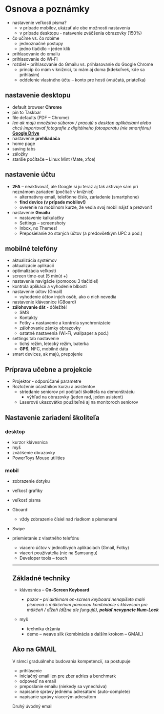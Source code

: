 # Osnova a poznámky

+ nastavenie veľkosti písma? 
  + v prípade mobilov, ukázať ale obe možnosti nastavenia
  + v prípade desktopu - natavenie zväčšenia obrazovky (150%)
+ čo učíme vs. čo robíme
  + jednoznačné postupy
  + jedno tlačidlo – jeden klik
+ prihlasovanie do emailu
+ prihlasovanie do Wi-Fi
+ rozdiel – prihlasovanie do Gmailu vs. prihlasovanie do Google Chrome
  + princíp čo mám v knižnici, to mám aj doma (kdekoľvek, kde sa prihlásim)
  + oddelenie vlastného účtu – konto pre hostí (vnúčatá, priateľka)

## nastavenie **desktopu**

  + default browser **Chrome**
  + pin to Taskbar
  + file defaults (PDF – Chrome)
  + *len ak majú množstvo súborov / pracujú s desktop aplikáciami alebo chcú importovať fotografie z digitálneho fotoaparátu (nie smartfónu)*  [**Google Drive**](https://www.google.com/drive/download/)
  + nastavenie **prehliadača**
  + home page
  + saving tabs
  + záložky
  + staršie počítače – Linux Mint (Mate, xfce)

## nastavenie **účtu**

  + **2FA** – neaktivovať, ale Google si ju teraz aj tak aktivuje sám pri neznámom zariadení (počítač v knižnici)
    + alternatívny email, telefónne číslo, zariadenie (smartphone)
    + **find device (v prípade mobilov!)**
    + overenie na mobilnom kurze, že vedia svoj mobil nájsť a prezvoniť
+ nastavenie **Gmailu**
  + nastavenie kalkulačky
  + Settings – screenshoty
  + Inbox, no Themes!
  + Preposielanie zo starých účtov (a predovšetkým UPC a pod.)

## mobilné telefóny

+ aktualizácia systémov
+ aktualizácie aplikácií
+ optimalizácia veľkosti
+ screen time-out (5 minút +)
+ nastavenie navigácie (pomocou 3 tlačidiel)
+ kontrola aplikácií a vyhodenie blbostí
+ nastavenie účtov (Gmail)
  + vyhodenie účtov iných osôb, ako o nich nevedia
+ nastavenie klávesnice (GBoard)
+ **zálohovanie dát** - dôležité!
  + SMS
  + Kontakty
  + Fotky + nastavenie a kontrola synchronizácie
  + zálohovanie zámky obrazovky
  + ostatné nastavenia (Wi-Fi, wallpaper a pod.)
+ settings tab nastavenie
  + tichý režim, letecký režim, baterka
  + **GPS**, NFC, mobilné dáta
+ smart devices, ak majú, prepojenie

##  Príprava učebne a projekcie

  + Projektor - odporúčané parametre
  + Rozloženie účastníkov kurzu a asistentov
    + striedanie seniorov pri počítači školiteľa na demonštráciu
      + výhľad na obrazovky (jeden rad, jeden asistent)
    + Laserové ukazovátko použiteľné aj na monitoroch seniorov

## Nastavenie zariadení školiteľa

### **desktop**

+ kurzor klávesnica
+ myš
+ zväčšenie obrazovky
+ PowerToys Mouse utilities

### mobil

+ zobrazenie dotyku

+ veľkosť grafiky

+ veľkosť písma

+ Gboard

  + vždy zobrazenie čísiel nad riadkom s písmenami

+ Swipe 

+ priemietanie z vlastného telefónu

  + viacero účtov v jednotlivých aplikáciách (Gmail, Fotky)
  + viacerí používatelia (nie na Samsungu)
  + Developer tools – touch

  

  ------

  

  ## Základné techniky

  + klávesnica – **On-Screen Keyboard**
    + *pozor – pri aktívnom on-screen keyboard nenapíšete malé písmená s mäkčeňom pomocou kombinácie s klávesom pre mäkčeň / dĺžeň (dĺžne ale fungujú), **pokiaľ nevypnete Num-Lock***

  + myš
    + technika držania
    + demo – weave silk (kombinácia s dalším krokom – GMAIL)

  ## Ako na GMAIL

  V rámci graduálneho budovania kompetencií, sa postupuje

  + prihlásenie
  + iniciačný email len pre zber adries a benchmark
  + odpoveď na email
  + preposlanie emailu (niekedy sa vynecháva)
  + napísanie správy jednému adresátorvi (auto-complete)
  + napísanie správy viacerým adresátom

  Druhý úvodný email